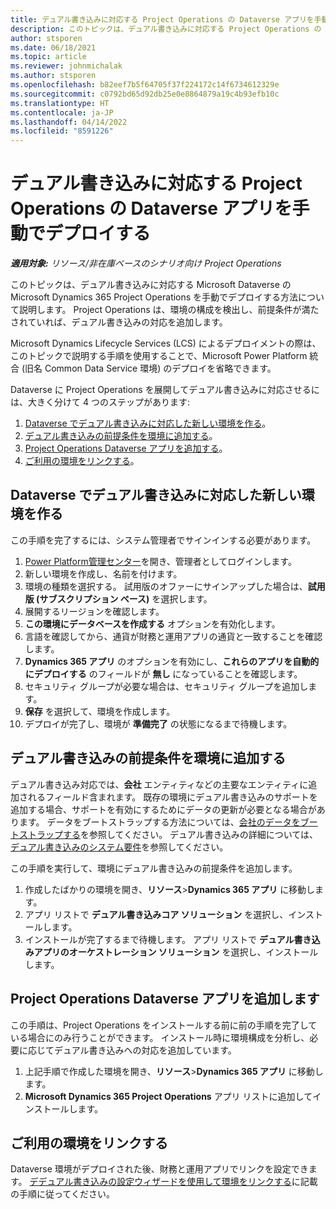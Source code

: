 ```yaml
---
title: デュアル書き込みに対応する Project Operations の Dataverse アプリを手動でデプロイする
description: このトピックは、デュアル書き込みに対応する Project Operations の Dataverse アプリを手動でデプロイする方法について説明します。
author: stsporen
ms.date: 06/18/2021
ms.topic: article
ms.reviewer: johnmichalak
ms.author: stsporen
ms.openlocfilehash: b82eef7b5f64705f37f224172c14f6734612329e
ms.sourcegitcommit: c0792bd65d92db25e0e8864879a19c4b93efb10c
ms.translationtype: HT
ms.contentlocale: ja-JP
ms.lasthandoff: 04/14/2022
ms.locfileid: "8591226"
---
```

# <a name="manually-deploy-the-project-operations-dataverse-app-with-dual-write-support"></a>デュアル書き込みに対応する Project Operations の Dataverse アプリを手動でデプロイする

_**適用対象:** リソース/非在庫ベースのシナリオ向け Project Operations_

このトピックは、デュアル書き込みに対応する Microsoft Dataverse の Microsoft Dynamics 365 Project Operations を手動でデプロイする方法について説明します。 Project Operations は、環境の構成を検出し、前提条件が満たされていれば、デュアル書き込みの対応を追加します。

Microsoft Dynamics Lifecycle Services (LCS) によるデプロイメントの際は、このトピックで説明する手順を使用することで、Microsoft Power Platform 統合 (旧名 Common Data Service 環境) のデプロイを省略できます。

Dataverse に Project Operations を展開してデュアル書き込みに対応させるには、大きく分けて 4 つのステップがあります:

1. [Dataverse でデュアル書き込みに対応した新しい環境を作る](#create)。
2. [デュアル書き込みの前提条件を環境に追加する](#prerequisites)。
3. [Project Operations Dataverse アプリを追加する](#dataverse)。
4. [ご利用の環境をリンクする](#link)。

## <a name="create-a-new-environment-in-dataverse-that-supports-dual-write"></a><a name="create"></a>Dataverse でデュアル書き込みに対応した新しい環境を作る

この手順を完了するには、システム管理者でサインインする必要があります。

1. [Power Platform管理センター](https://admin.powerplatform.com)を開き、管理者としてログインします。
2. 新しい環境を作成し、名前を付けます。
3. 環境の種類を選択する。 試用版のオファーにサインアップした場合は、**試用版 (サブスクリプション ベース)** を選択します。
4. 展開するリージョンを確認します。
5. **この環境にデータベースを作成する** オプションを有効化します。 
6. 言語を確認してから、通貨が財務と運用アプリの通貨と一致することを確認します。
7. **Dynamics 365 アプリ** のオプションを有効にし、**これらのアプリを自動的にデプロイする** のフィールドが **無し** になっていることを確認します。
8. セキュリティ グループが必要な場合は、セキュリティ グループを追加します。
9. **保存** を選択して、環境を作成します。
10. デプロイが完了し、環境が **準備完了** の状態になるまで待機します。

## <a name="add-dual-write-prerequisites-to-the-environment"></a><a name="prerequisites"></a>デュアル書き込みの前提条件を環境に追加する

デュアル書き込み対応では、**会社** エンティティなどの主要なエンティティに追加されるフィールド含まれます。 既存の環境にデュアル書き込みのサポートを追加する場合、サポートを有効にするためにデータの更新が必要となる場合があります。 データをブートストラップする方法については、[会社のデータをブートストラップする](/dynamics365/fin-ops-core/dev-itpro/data-entities/dual-write/bootstrap-company-data)を参照してください。 デュアル書き込みの詳細については、[デュアル書き込みのシステム要件](/dynamics365/fin-ops-core/dev-itpro/data-entities/dual-write/dual-write-system-req)を参照してください。

この手順を実行して、環境にデュアル書き込みの前提条件を追加します。

1. 作成したばかりの環境を開き、**リソース**\>**Dynamics 365 アプリ** に移動します。
2. アプリ リストで **デュアル書き込みコア ソリューション** を選択し、インストールします。
3. インストールが完了するまで待機します。 アプリ リストで **デュアル書き込みアプリのオーケストレーション ソリューション** を選択し、インストールします。

## <a name="add-the-project-operations-dataverse-app"></a><a name="dataverse"></a>Project Operations Dataverse  アプリを追加します

この手順は、Project Operations をインストールする前に前の手順を完了している場合にのみ行うことができます。 インストール時に環境構成を分析し、必要に応じてデュアル書き込みへの対応を追加しています。

1. 上記手順で作成した環境を開き、**リソース**\>**Dynamics 365 アプリ** に移動します。
2. **Microsoft Dynamics 365 Project Operations** アプリ リストに追加してインストールします。

## <a name="link-your-environments"></a><a name="link"></a>ご利用の環境をリンクする

Dataverse 環境がデプロイされた後、財務と運用アプリでリンクを設定できます。 [デデュアル書き込みの設定ウィザードを使用して環境をリンクする](/dynamics365/fin-ops-core/dev-itpro/data-entities/dual-write/link-your-environment)に記載の手順に従ってください。
